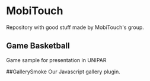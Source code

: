 MobiTouch
=========

Repository with good stuff made by MobiTouch's group.

## Game Basketball
Game sample for presentation in UNIPAR

##GallerySmoke 
Our Javascript gallery plugin.